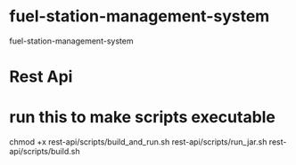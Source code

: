 # fuel-station-management-system
fuel-station-management-system

# Rest Api
# run this to make scripts executable
chmod +x rest-api/scripts/build_and_run.sh rest-api/scripts/run_jar.sh rest-api/scripts/build.sh